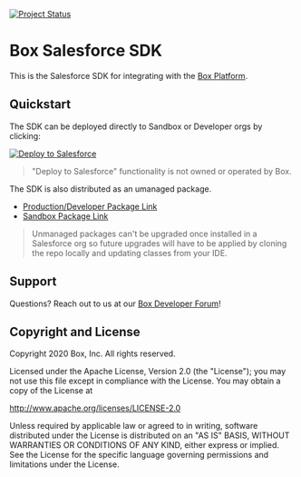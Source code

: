 [![Project Status](http://opensource.box.com/badges/active.svg)](http://opensource.box.com/badges/)

# Box Salesforce SDK

This is the Salesforce SDK for integrating with the [Box Platform](https://developer.box.com/).

## Quickstart

The SDK can be deployed directly to Sandbox or Developer orgs by clicking:

[![Deploy to Salesforce](https://raw.githubusercontent.com/afawcett/githubsfdeploy/master/src/main/webapp/resources/img/deploy.png)](https://githubsfdeploy.herokuapp.com?owner=box&repo=box-salesforce-sdk)

> "Deploy to Salesforce" functionality is not owned or operated by Box.

The SDK is also distributed as an umanaged package.

- [Production/Developer Package Link](https://cloud.box.com/Box-Apex-SDK)
- [Sandbox Package Link](https://cloud.box.com/Box-Apex-SDK-Sandbox)

> Unmanaged packages can't be upgraded once installed in a Salesforce org so future upgrades will have to be applied by cloning the repo locally and updating classes from your IDE.

## Support

Questions?  Reach out to us at our [Box Developer Forum](https://community.box.com/t5/Box-Developer-Forum/bd-p/DeveloperForum)!

## Copyright and License

Copyright 2020 Box, Inc. All rights reserved.

Licensed under the Apache License, Version 2.0 (the "License"); you may not use this file except in compliance with the License.  You may obtain a copy of the License at

http://www.apache.org/licenses/LICENSE-2.0

Unless required by applicable law or agreed to in writing, software distributed under the License is distributed on an "AS IS" BASIS, WITHOUT WARRANTIES OR CONDITIONS OF ANY KIND, either express or implied.  See the License for the specific language governing permissions and limitations under the License.
